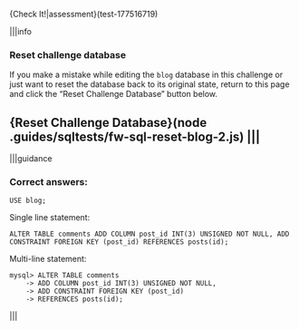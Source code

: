 {Check It!|assessment}(test-177516719)

|||info
### Reset challenge database
If you make a mistake while editing the `blog` database in this challenge or just want to reset the database back to its original state, return to this page and click the “Reset Challenge Database” button below.

{Reset Challenge Database}(node .guides/sqltests/fw-sql-reset-blog-2.js)
|||
---


|||guidance

### Correct answers: 

`USE blog;`

Single line statement:

```
ALTER TABLE comments ADD COLUMN post_id INT(3) UNSIGNED NOT NULL, ADD CONSTRAINT FOREIGN KEY (post_id) REFERENCES posts(id);
```

Multi-line statement:

```
mysql> ALTER TABLE comments
    -> ADD COLUMN post_id INT(3) UNSIGNED NOT NULL,
    -> ADD CONSTRAINT FOREIGN KEY (post_id)
    -> REFERENCES posts(id);
```

|||